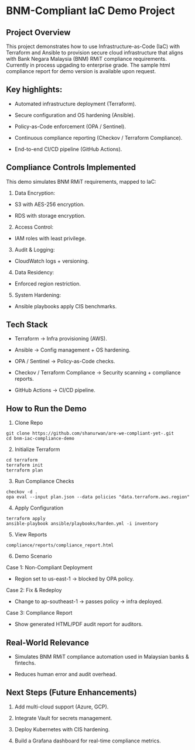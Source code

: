 # BNM-Compliant IaC Demo Project

## Project Overview

This project demonstrates how to use Infrastructure-as-Code (IaC) with Terraform and Ansible to provision secure cloud infrastructure that aligns with Bank Negara Malaysia (BNM) RMiT compliance requirements. Currently in process upgading to enterprise grade. The sample html compliance report for demo version is available upon request.

## Key highlights:

- Automated infrastructure deployment (Terraform).

- Secure configuration and OS hardening (Ansible).

- Policy-as-Code enforcement (OPA / Sentinel).

- Continuous compliance reporting (Checkov / Terraform Compliance).

- End-to-end CI/CD pipeline (GitHub Actions).


## Compliance Controls Implemented

This demo simulates BNM RMiT requirements, mapped to IaC:

1. Data Encryption:

- S3 with AES-256 encryption.

- RDS with storage encryption.

2. Access Control:

- IAM roles with least privilege.

3. Audit & Logging:

- CloudWatch logs + versioning.

4. Data Residency:

- Enforced region restriction.

5. System Hardening:

- Ansible playbooks apply CIS benchmarks.

## Tech Stack

- Terraform → Infra provisioning (AWS).

- Ansible → Config management + OS hardening.

- OPA / Sentinel → Policy-as-Code checks.

- Checkov / Terraform Compliance → Security scanning + compliance reports.

- GitHub Actions → CI/CD pipeline.

## How to Run the Demo

1. Clone Repo

```
git clone https://github.com/shanurwan/are-we-compliant-yet-.git
cd bnm-iac-compliance-demo
```

2. Initialize Terraform

```
cd terraform
terraform init
terraform plan
```

3. Run Compliance Checks

```
checkov -d .
opa eval --input plan.json --data policies "data.terraform.aws.region"
```

4. Apply Configuration

```
terraform apply
ansible-playbook ansible/playbooks/harden.yml -i inventory
```

5. View Reports

```
compliance/reports/compliance_report.html

``` 


6. Demo Scenario

Case 1: Non-Compliant Deployment

- Region set to us-east-1 → blocked by OPA policy.

Case 2: Fix & Redeploy

- Change to ap-southeast-1 → passes policy → infra deployed.

Case 3: Compliance Report

- Show generated HTML/PDF audit report for auditors.


## Real-World Relevance

- Simulates BNM RMiT compliance automation used in Malaysian banks & fintechs.

- Reduces human error and audit overhead.



## Next Steps (Future Enhancements)

1. Add multi-cloud support (Azure, GCP).

2. Integrate Vault for secrets management.

3. Deploy Kubernetes with CIS hardening.

4. Build a Grafana dashboard for real-time compliance metrics.

